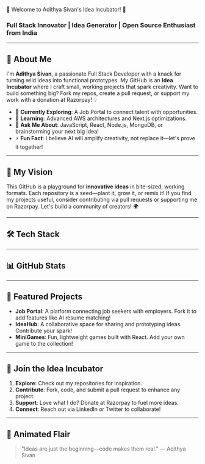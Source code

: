 🚀 Welcome to Adithya Sivan's Idea Incubator! 🌟

### Full Stack Innovator | Idea Generator | Open Source Enthusiast from India

---

## 🌈 About Me

I'm **Adithya Sivan**, a passionate Full Stack Developer with a knack for turning wild ideas into functional prototypes. My GitHub is an **Idea Incubator** where I craft small, working projects that spark creativity. Want to build something big? Fork my repos, create a pull request, or support my work with a donation at Razorpay! 💡

- 🔭 **Currently Exploring**: A Job Portal to connect talent with opportunities.
- 🌱 **Learning**: Advanced AWS architectures and Next.js optimizations.
- 💬 **Ask Me About**: JavaScript, React, Node.js, MongoDB, or brainstorming your next big idea!
- ⚡ **Fun Fact**: I believe AI will amplify creativity, not replace it—let's prove it together!

---

## 🚀 My Vision

This GitHub is a playground for **innovative ideas** in bite-sized, working formats. Each repository is a seed—plant it, grow it, or remix it! If you find my projects useful, consider contributing via pull requests or supporting me on Razorpay. Let's build a community of creators! 🌍

---

## 🛠️ Tech Stack

---

## 📊 GitHub Stats

---

## 🌟 Featured Projects

- **Job Portal**: A platform connecting job seekers with employers. Fork it to add features like AI resume matching!
- **IdeaHub**: A collaborative space for sharing and prototyping ideas. Contribute your spark!
- **MiniGames**: Fun, lightweight games built with React. Add your own game to the collection!

---

## 🤝 Join the Idea Incubator

1. **Explore**: Check out my repositories for inspiration.
2. **Contribute**: Fork, code, and submit a pull request to enhance any project.
3. **Support**: Love what I do? Donate at Razorpay to fuel more ideas.
4. **Connect**: Reach out via LinkedIn or Twitter to collaborate!

---

## 🎨 Animated Flair

> "Ideas are just the beginning—code makes them real." — Adithya Sivan

